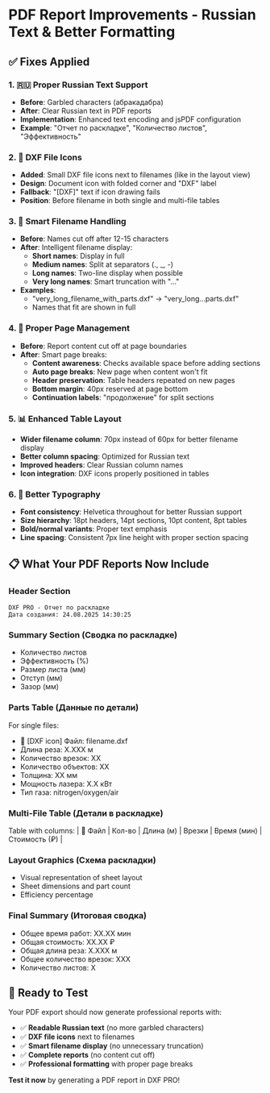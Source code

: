 # PDF Report Improvements - Russian Text & Better Formatting

## ✅ Fixes Applied

### 1. 🇷🇺 **Proper Russian Text Support**
- **Before**: Garbled characters (абракадабра) 
- **After**: Clear Russian text in PDF reports
- **Implementation**: Enhanced text encoding and jsPDF configuration
- **Example**: "Отчет по раскладке", "Количество листов", "Эффективность"

### 2. 📄 **DXF File Icons**
- **Added**: Small DXF file icons next to filenames (like in the layout view)
- **Design**: Document icon with folded corner and "DXF" label
- **Fallback**: "[DXF]" text if icon drawing fails
- **Position**: Before filename in both single and multi-file tables

### 3. 📝 **Smart Filename Handling**
- **Before**: Names cut off after 12-15 characters
- **After**: Intelligent filename display:
  - **Short names**: Display in full
  - **Medium names**: Split at separators (., _, -)
  - **Long names**: Two-line display when possible
  - **Very long names**: Smart truncation with "..."
- **Examples**: 
  - "very_long_filename_with_parts.dxf" → "very_long...parts.dxf"
  - Names that fit are shown in full

### 4. 📄 **Proper Page Management**
- **Before**: Report content cut off at page boundaries
- **After**: Smart page breaks:
  - **Content awareness**: Checks available space before adding sections
  - **Auto page breaks**: New page when content won't fit
  - **Header preservation**: Table headers repeated on new pages
  - **Bottom margin**: 40px reserved at page bottom
  - **Continuation labels**: "продолжение" for split sections

### 5. 📊 **Enhanced Table Layout**
- **Wider filename column**: 70px instead of 60px for better filename display
- **Better column spacing**: Optimized for Russian text
- **Improved headers**: Clear Russian column names
- **Icon integration**: DXF icons properly positioned in tables

### 6. 🎨 **Better Typography**
- **Font consistency**: Helvetica throughout for better Russian support
- **Size hierarchy**: 18pt headers, 14pt sections, 10pt content, 8pt tables
- **Bold/normal variants**: Proper text emphasis
- **Line spacing**: Consistent 7px line height with proper section spacing

## 📋 What Your PDF Reports Now Include

### **Header Section**
```
DXF PRO - Отчет по раскладке
Дата создания: 24.08.2025 14:30:25
```

### **Summary Section (Сводка по раскладке)**
- Количество листов
- Эффективность (%)
- Размер листа (мм)
- Отступ (мм)
- Зазор (мм)

### **Parts Table (Данные по детали)**
For single files:
- 📄 [DXF icon] Файл: filename.dxf
- Длина реза: X.XXX м
- Количество врезок: XX
- Количество объектов: XX
- Толщина: XX мм
- Мощность лазера: X.X кВт
- Тип газа: nitrogen/oxygen/air

### **Multi-File Table (Детали в раскладке)**
Table with columns:
| 📄 Файл | Кол-во | Длина (м) | Врезки | Время (мин) | Стоимость (₽) |

### **Layout Graphics (Схема раскладки)**
- Visual representation of sheet layout
- Sheet dimensions and part count
- Efficiency percentage

### **Final Summary (Итоговая сводка)**
- Общее время работ: XX.XX мин
- Общая стоимость: XX.XX ₽
- Общая длина реза: X.XXX м
- Общее количество врезок: XXX
- Количество листов: X

## 🚀 Ready to Test

Your PDF export should now generate professional reports with:
- ✅ **Readable Russian text** (no more garbled characters)
- ✅ **DXF file icons** next to filenames
- ✅ **Smart filename display** (no unnecessary truncation)
- ✅ **Complete reports** (no content cut off)
- ✅ **Professional formatting** with proper page breaks

**Test it now** by generating a PDF report in DXF PRO!